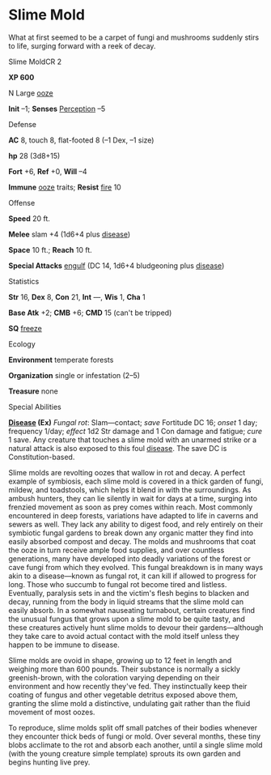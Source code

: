 # Slime Mold

What at first seemed to be a carpet of fungi and mushrooms suddenly stirs to life, surging forward with a reek of decay.

Slime MoldCR 2

**XP 600**

N Large [ooze](/pathfinderRPG/prd/monsters/creatureTypes.html#_ooze)

**Init** –1; **Senses** [Perception](/pathfinderRPG/prd/additionalMonsters/../skills/perception.html#_perception) –5

Defense

**AC** 8, touch 8, flat-footed 8 (–1 Dex, –1 size)

**hp** 28 (3d8+15)

**Fort** +6, **Ref** +0, **Will** –4

**Immune** [ooze](/pathfinderRPG/prd/monsters/creatureTypes.html#_ooze) traits; **Resist** [fire](/pathfinderRPG/prd/monsters/creatureTypes.html#_fire-subtype) 10

Offense

**Speed** 20 ft.

**Melee** slam +4 (1d6+4 plus [disease](/pathfinderRPG/prd/monsters/universalMonsterRules.html#_disease-(ex-or-su)))

**Space** 10 ft.; **Reach** 10 ft.

**Special Attacks** [engulf](/pathfinderRPG/prd/monsters/universalMonsterRules.html#_engulf) (DC 14, 1d6+4 bludgeoning plus [disease](/pathfinderRPG/prd/monsters/universalMonsterRules.html#_disease-(ex-or-su)))

Statistics

**Str** 16, **Dex** 8, **Con** 21, **Int** —, **Wis** 1, **Cha** 1

**Base Atk** +2; **CMB** +6; **CMD** 15 (can't be tripped)

**SQ** [freeze](/pathfinderRPG/prd/monsters/universalMonsterRules.html#_freeze)

Ecology

**Environment** temperate forests

**Organization** single or infestation (2–5)

**Treasure** none

Special Abilities

**[Disease](/pathfinderRPG/prd/monsters/universalMonsterRules.html#_disease-(ex-or-su)) (Ex)** _Fungal rot_: Slam—contact; _save_ Fortitude DC 16; _onset_ 1 day; frequency 1/day; _effect_ 1d2 Str damage and 1 Con damage and fatigue; _cure_ 1 save. Any creature that touches a slime mold with an unarmed strike or a natural attack is also exposed to this foul [disease](/pathfinderRPG/prd/monsters/universalMonsterRules.html#_disease-(ex-or-su)). The save DC is Constitution-based.

Slime molds are revolting oozes that wallow in rot and decay. A perfect example of symbiosis, each slime mold is covered in a thick garden of fungi, mildew, and toadstools, which helps it blend in with the surroundings. As ambush hunters, they can lie silently in wait for days at a time, surging into frenzied movement as soon as prey comes within reach. Most commonly encountered in deep forests, variations have adapted to life in caverns and sewers as well. They lack any ability to digest food, and rely entirely on their symbiotic fungal gardens to break down any organic matter they find into easily absorbed compost and decay. The molds and mushrooms that coat the ooze in turn receive ample food supplies, and over countless generations, many have developed into deadly variations of the forest or cave fungi from which they evolved. This fungal breakdown is in many ways akin to a disease—known as fungal rot, it can kill if allowed to progress for long. Those who succumb to fungal rot become tired and listless. Eventually, paralysis sets in and the victim's flesh begins to blacken and decay, running from the body in liquid streams that the slime mold can easily absorb. In a somewhat nauseating turnabout, certain creatures find the unusual fungus that grows upon a slime mold to be quite tasty, and these creatures actively hunt slime molds to devour their gardens—although they take care to avoid actual contact with the mold itself unless they happen to be immune to disease.

Slime molds are ovoid in shape, growing up to 12 feet in length and weighing more than 600 pounds. Their substance is normally a sickly greenish-brown, with the coloration varying depending on their environment and how recently they've fed. They instinctually keep their coating of fungus and other vegetable detritus exposed above them, granting the slime mold a distinctive, undulating gait rather than the fluid movement of most oozes.

To reproduce, slime molds split off small patches of their bodies whenever they encounter thick beds of fungi or mold. Over several months, these tiny blobs acclimate to the rot and absorb each another, until a single slime mold (with the young creature simple template) sprouts its own garden and begins hunting live prey.

